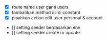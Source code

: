 - [x] route name user ganti users
- [x] tambahkan method all di constant
- [x] pisahkan action edit user personal & account
- [] setting seeder berdasarkan env
- [] setting seeder create or update
